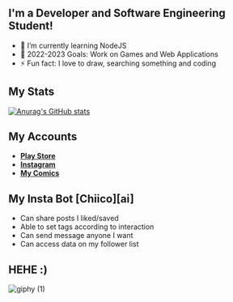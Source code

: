 
## I'm a Developer and Software Engineering Student!

- 🌱 I’m currently learning NodeJS
- 🥅 2022-2023 Goals: Work on Games and Web Applications
- ⚡ Fun fact: I love to draw, searching something and coding

## My Stats

[![Anurag's GitHub stats](https://github-readme-stats.vercel.app/api?username=berkaydmrkl)](https://github.com/berkaydmrkl/github-readme-stats)

## My Accounts

- __[Play Store][playstore]__
- __[Instagram][instagram]__
- __[My Comics][comic]__





## My Insta Bot __[Chiico][ai]__

- Can share posts I liked/saved
- Able to set tags according to interaction
- Can send message anyone I want
- Can access data on my follower list

## HEHE :)
![giphy (1)](https://user-images.githubusercontent.com/90573081/134888770-ccc30e40-d02a-4e04-a2ea-a43fb4393ca9.gif)






[playstore]: https://play.google.com/store/apps/dev?id=7683105670624146264&hl=tr&gl=US
[Instagram]: https://www.instagram.com/dmrklberkay/
[comic]: https://www.instagram.com/berkaydmrklkarikatur/
